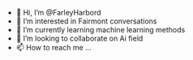 - 👋 Hi, I’m @FarleyHarbord
- 👀 I’m interested in Fairmont conversations
- 🌱 I’m currently learning machine learning methods
- 💞️ I’m looking to collaborate on Ai field
- 📫 How to reach me ...

<!---
FarleyHarbord/FarleyHarbord is a ✨ special ✨ repository because its `README.md` (this file) appears on your GitHub profile.
You can click the Preview link to take a look at your changes.
--->

